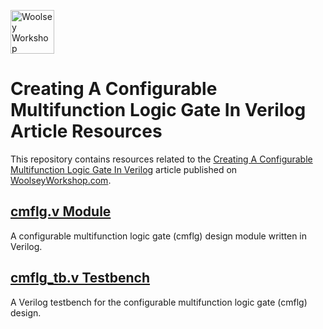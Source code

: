 <a href="https://www.woolseyworkshop.com"><img src="https://www.woolseyworkshop.com/wp-content/uploads/WWSLogoTitleLines.png" alt="Woolsey Workshop" height="70"></a>

# Creating A Configurable Multifunction Logic Gate In Verilog Article Resources
This repository contains resources related to the [Creating A Configurable Multifunction Logic Gate In Verilog](https://www.woolseyworkshop.com/2022/08/17/creating-a-configurable-multifunction-logic-gate-in-verilog/) article published on [WoolseyWorkshop.com](https://www.woolseyworkshop.com).

## [cmflg.v Module](cmflg/cmflg.v)
A configurable multifunction logic gate (cmflg) design module written in Verilog.

## [cmflg_tb.v Testbench](cmflg/cmflg.v)
A Verilog testbench for the configurable multifunction logic gate (cmflg) design.
